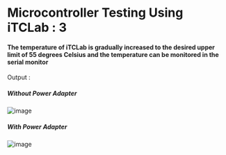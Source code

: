 # Microcontroller Testing Using iTCLab : 3

#### The temperature of iTCLab is gradually increased to the desired upper limit of 55 degrees Celsius and the temperature can be monitored in the serial monitor


Output :

##### Without Power Adapter

![image](https://github.com/user-attachments/assets/bc580a82-055c-4f9c-a292-9edc9b565462)


##### With Power Adapter

![image](https://github.com/user-attachments/assets/314aa15c-b82a-4c5d-afca-4b91840da4f3)

